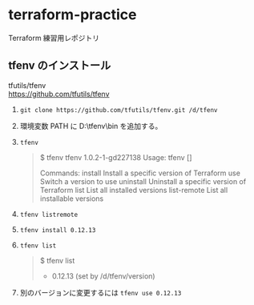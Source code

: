 # terraform-practice
Terraform 練習用レポジトリ

## tfenv のインストール

tfutils/tfenv  
https://github.com/tfutils/tfenv

1. `git clone https://github.com/tfutils/tfenv.git /d/tfenv`
1. 環境変数 PATH に D:\tfenv\bin を追加する。
1. `tfenv`

    > $ tfenv
    > tfenv 1.0.2-1-gd227138
    > Usage: tfenv <command> [<options>]
    > 
    > Commands:
    >    install       Install a specific version of Terraform
    >    use           Switch a version to use
    >    uninstall     Uninstall a specific version of Terraform
    >    list          List all installed versions
    >    list-remote   List all installable versions

1. `tfenv listremote`
1. `tfenv install 0.12.13`
1. `tfenv list`

    > $ tfenv list
    > * 0.12.13 (set by /d/tfenv/version)

1. 別のバージョンに変更するには `tfenv use 0.12.13`
